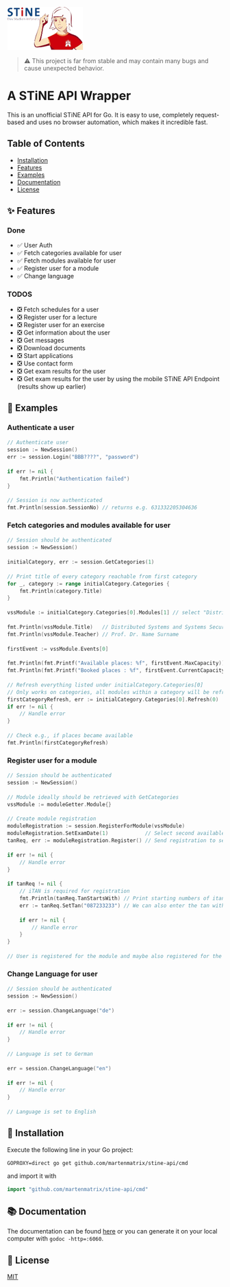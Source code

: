 <img alt="STiNE Logo" height="100" src="https://raw.githubusercontent.com/martenmatrix/stine-api/main/stine_logo.png"/>

> :warning: This project is far from stable and may contain many bugs and cause unexpected behavior.

# A STiNE API Wrapper

This is an unofficial STiNE API for Go. It is easy to use, completely request-based and uses no browser automation, which makes it incredible fast.

## Table of Contents
- [Installation](#rocket-installation)
- [Features](#sparkles-features)
- [Examples](#paperclip-examples)
- [Documentation](#books-documentation)
- [License](#scroll-license)

## :sparkles: Features
### Done
- :white_check_mark: User Auth
- :white_check_mark: Fetch categories available for user
- :white_check_mark: Fetch modules available for user
- :white_check_mark: Register user for a module
- :white_check_mark: Change language
### TODOS
- :negative_squared_cross_mark: Fetch schedules for a user
- :negative_squared_cross_mark: Register user for a lecture
- :negative_squared_cross_mark: Register user for an exercise
- :negative_squared_cross_mark: Get information about the user
- :negative_squared_cross_mark: Get messages
- :negative_squared_cross_mark: Download documents
- :negative_squared_cross_mark: Start applications
- :negative_squared_cross_mark: Use contact form
- :negative_squared_cross_mark: Get exam results for the user
- :negative_squared_cross_mark: Get exam results for the user by using the mobile STiNE API Endpoint (results show up earlier)

## :paperclip: Examples
### Authenticate a user
```go
// Authenticate user
session := NewSession()
err := session.Login("BBB????", "password")

if err != nil {
    fmt.Println("Authentication failed")
}

// Session is now authenticated
fmt.Println(session.SessionNo) // returns e.g. 631332205304636
```

### Fetch categories and modules available for user
```go
// Session should be authenticated
session := NewSession()

initialCategory, err := session.GetCategories(1)

// Print title of every category reachable from first category
for _, category := range initialCategory.Categories {
    fmt.Println(category.Title)
}

vssModule := initialCategory.Categories[0].Modules[1] // select "Distributed Systems and Systems Security (SuSe 23)" module located at second place in first listed category

fmt.Println(vssModule.Title)   // Distributed Systems and Systems Security (SuSe 23)
fmt.Println(vssModule.Teacher) // Prof. Dr. Name Surname

firstEvent := vssModule.Events[0]

fmt.Println(fmt.Printf("Available places: %f", firstEvent.MaxCapacity))   // print places available
fmt.Println(fmt.Printf("Booked places : %f", firstEvent.CurrentCapacity)) // print places already booked

// Refresh everything listed under initialCategory.Categories[0]
// Only works on categories, all modules within a category will be refreshed
firstCategoryRefresh, err := initialCategory.Categories[0].Refresh(0)
if err != nil {
    // Handle error
}

// Check e.g., if places became available
fmt.Println(firstCategoryRefresh)
```

### Register user for a module
```go
// Session should be authenticated
session := NewSession()

// Module ideally should be retrieved with GetCategories
vssModule := moduleGetter.Module{}

// Create module registration
moduleRegistration := session.RegisterForModule(vssModule)
moduleRegistration.SetExamDate(1)            // Select second available exam date
tanReq, err := moduleRegistration.Register() // Send registration to servers

if err != nil {
    // Handle error
}

if tanReq != nil {
    // iTAN is required for registration
    fmt.Println(tanReq.TanStartsWith) // Print starting numbers of itan e.g. 087
    err := tanReq.SetTan("087233233") // We can also enter the tan without prefix e.g. 233233
    
    if err != nil {
        // Handle error
    }
}

// User is registered for the module and maybe also registered for the exam, sometimes you are only able to select an exam after joining the lecture
```

### Change Language for user
```go
// Session should be authenticated
session := NewSession()

err := session.ChangeLanguage("de")

if err != nil {
    // Handle error
}

// Language is set to German

err = session.ChangeLanguage("en")

if err != nil {
    // Handle error
}

// Language is set to English
```

## :rocket: Installation
Execute the following line in your Go project:
```shell
GOPROXY=direct go get github.com/martenmatrix/stine-api/cmd
```
and import it with
```go
import "github.com/martenmatrix/stine-api/cmd"
```

## :books: Documentation
The documentation can be found [here](https://pkg.go.dev/github.com/martenmatrix/stine-api/cmd) or you can generate it on your local computer with `godoc -http=:6060`.

## :scroll: License
[MIT](./LICENSE)
